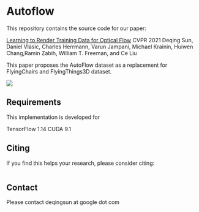 # Autoflow

This repository contains the source code for our paper:

[Learning to Render Training Data for Optical Flow]()
CVPR 2021
Deqing Sun, Daniel Vlasic, Charles Herrmann, Varun Jampani, Michael Krainin, Huiwen Chang,Ramin Zabih, William T. Freeman, and Ce Liu

This paper proposes the AutoFlow dataset as a replacement for FlyingChairs and FlyingThings3D dataset.

<img src="pipeline.png">


## Requirements

This implementation is developed for

TensorFlow 1.14
CUDA 9.1


## Citing

If you find this helps your research, please consider citing:

```
```

## Contact

Please contact deqingsun at google dot com
